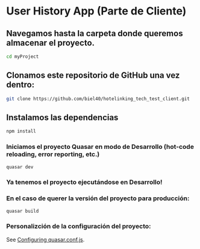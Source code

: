 # User History App (Parte de Cliente)

## Navegamos hasta la carpeta donde queremos almacenar el proyecto.
```bash
cd myProject
```

## Clonamos este repositorio de GitHub una vez dentro:
```bash
git clone https://github.com/biel40/hotelinking_tech_test_client.git
```


## Instalamos las dependencias
```bash
npm install
```

### Iniciamos el proyecto Quasar en modo de Desarrollo (hot-code reloading, error reporting, etc.)
```bash
quasar dev
```

### Ya tenemos el proyecto ejecutándose en Desarrollo!

### En el caso de querer la versión del proyecto para producción:
```bash
quasar build
```

### Personalizción de la configuración del proyecto:
See [Configuring quasar.conf.js](https://quasar.dev/quasar-cli/quasar-conf-js).

